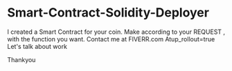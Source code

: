 # Smart-Contract-Solidity-Deployer
I created a Smart Contract for your coin. Make according to your REQUEST , with the function you want. Contact me at FIVERR.com Atup_rollout=true  Let's talk about work


Thankyou
